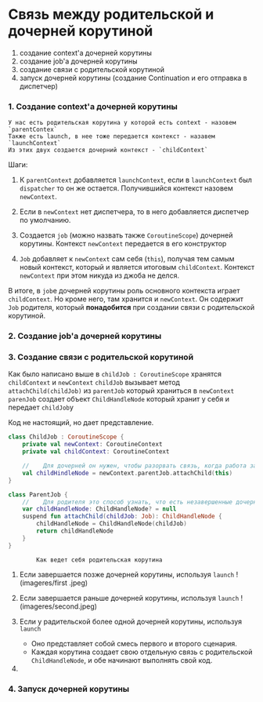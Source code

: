 
# Связь между родительской и дочерней корутиной

1. создание context'а дочерней корутины
2. создание job'а дочерней корутины
3. создание связи с родительской корутиной
4. запуск дочерней корутины (создание Continuation и его отправка в диспетчер)

### 1. Создание context'а дочерней корутины

    У нас есть родительская корутина у которой есть context - назовем `parentContex`
    Также есть launch, в нее тоже передается контекст - назавем `launchContext`
    Из этих двух создается дочерний контекст - `childContext`

Шаги:

1. К `parentContext` добавляется `launchContext`, если в `launchContext` был `dispatcher` то он же
   остается. Получившийся контекст назовем `newContext`.

2. Если в `newContext` нет диспетчера, то в него добавляется диспетчер по умолчанию.
3. Создается `job` (можно назвать также `CoroutineScope`) дочерней корутины. Контекст `newContext`
   передается в его конструктор
4. `Job` добавляет к `newContext` сам себя (`this`), получая тем самым новый контекст, который и
   является итоговым `childContext`. Контекст `newContext` при этом никуда из джоба не делся.

В итоге, в `job`е дочерней корутины роль основного контекста играет `childContext`. Но кроме него,
там хранится и `newContext`. Он содержит `Job` родителя, который **понадобится** при создании связи
с родительской корутиной.

### 2. Создание job'а дочерней корутины

### 3. Создание связи с родительской корутиной

Как было написано выше в `childJob : CoroutineScope` хранятся `childContext` и `newContext`
`childJob` вызывает метод `attachChild(childJob)` из `parentJob` который храниться в `newContext`
`parenJob` создает объект `ChildHandleNode` который хранит у себя и передает `childJob`у

Код не настоящий, но дает представление.

```kotlin
class ChildJob : CoroutineScope {
    private val newContext: CoroutineContext
    private val childContext: CoroutineContext

    //    Для дочерней он нужен, чтобы разорвать связь, когда работа завершена
    val childHindleNode = newContext.parentJob.attachChild(this)
}

class ParentJob {
    //    Для родителя это способ узнать, что есть незавершенные дочерние корутины. 
    var childHandleNode: ChildHandleNode? = null
    suspend fun attachChild(childJob: Job): ChildHandleNode {
        childHandleNode = ChildHandleNode(childJob)
        return childHandleNode
    }
}
```

            Как ведет себя родительская корутина

1. Если завершается позже дочерней корутины, используя `launch`
   !(imageres/first .jpeg)
2. Если завершается раньше дочерней корутины, используя `launch`
   !(imageres/second.jpeg)
3. Если у радительской более одной дочерней корутины, используя `launch`
    * Оно представляет собой смесь первого и второго сценария.
    * Каждая корутина создает свою отдельную связь с родительской `ChildHandleNode`, и обе начинают
      выполнять свой код.

4.

### 4. Запуск дочерней корутины
